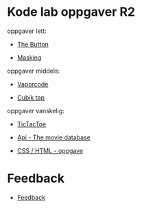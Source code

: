 # Kode lab oppgaver R2
oppgaver lett:

* [The Button](https://jsfiddle.net/tbsBR/c0gf3vpd/46/)

* [Masking](https://jsfiddle.net/elm19/ojg3fmvL/37/)

oppgaver middels:

* [Vaporcode](https://jsfiddle.net/tbsBR/qvgto6sc/42/)

* [Cubik tap](https://jsfiddle.net/elm19/1muvtgon/72/)

oppgaver vanskelig:

* [TicTacToe](https://jsfiddle.net/Sion17/xs8tcg4L/18/)

* [Api - The movie database](https://jsfiddle.net/msv92/zkdcL61u/18/)

* [CSS / HTML - oppgave](https://jsfiddle.net/alhaBrreg/8pnk40bo/370/)

# Feedback

*   [Feedback](https://docs.google.com/forms/d/e/1FAIpQLSf2nb1euAKhzfKx73D5ZexjqgJLvqqCC0ySxS5fEOEOl55LdA/viewform?usp=sf_link)

